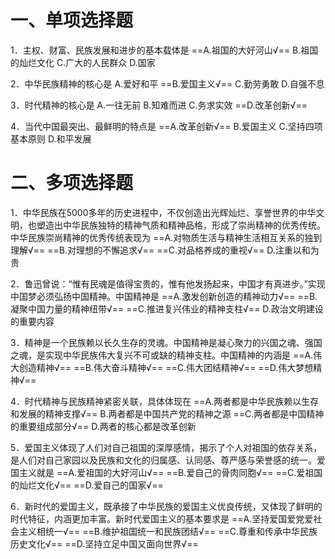 # 一、单项选择题
1．主权、财富、民族发展和进步的基本载体是
==A.祖国的大好河山√==
B.祖国的灿烂文化
C.广大的人民群众
D.国家

2．中华民族精神的核心是
A.爱好和平
==B.爱国主义√==
C.勤劳勇敢
D.自强不息

3．时代精神的核心是
A.一往无前
B.知难而进
C.务求实效
==D.改革创新√==

4．当代中国最突出、最鲜明的特点是
==A.改革创新√==
B.爱国主义
C.坚持四项基本原则
D.和平发展
# 二、多项选择题
1．中华民族在5000多年的历史进程中，不仅创造出光辉灿烂、享誉世界的中华文明，也塑造出中华民族独特的精神气质和精神品格，形成了崇尚精神的优秀传统。中华民族崇尚精神的优秀传统表现为
==A.对物质生活与精神生活相互关系的独到理解√==
==B.对理想的不懈追求√==
==C.对品格养成的重视√==
D.注重以和为贵

2．鲁迅曾说：“惟有民魂是值得宝贵的，惟有他发扬起来，中国才有真进步。”实现中国梦必须弘扬中国精神。中国精神是
==A.激发创新创造的精神动力√==
==B.凝聚中国力量的精神纽带√==
==C.推进复兴伟业的精神支柱√==
D.政治文明建设的重要内容

3．精神是一个民族赖以长久生存的灵魂。中国精神是凝心聚力的兴国之魂、强国之魂，是实现中华民族伟大复兴不可或缺的精神支柱。中国精神的内涵是
==A.伟大创造精神√==
==B.伟大奋斗精神√==
==C.伟大团结精神√==
==D.伟大梦想精神√==

4．时代精神与民族精神紧密关联，具体体现在
==A.两者都是中华民族赖以生存和发展的精神支撑√==
B.两者都是中国共产党的精神之源
==C.两者都是中国精神的重要组成部分√==
D.两者的核心都是改革创新

5．爱国主义体现了人们对自己祖国的深厚感情，揭示了个人对祖国的依存关系，是人们对自己家园以及民族和文化的归属感、认同感、尊严感与荣誉感的统一。爱国主义就是
==A.爱祖国的大好河山√==
==B.爱自己的骨肉同胞√==
==C.爱祖国的灿烂文化√==
==D.爱自己的国家√==

6．新时代的爱国主义，既承接了中华民族的爱国主义优良传统，又体现了鲜明的时代特征，内涵更加丰富。新时代爱国主义的基本要求是
==A.坚持爱国爱党爱社会主义相统一√==
==B.维护祖国统一和民族团结√==
==C.尊重和传承中华民族历史文化√==
==D.坚持立足中国又面向世界√==